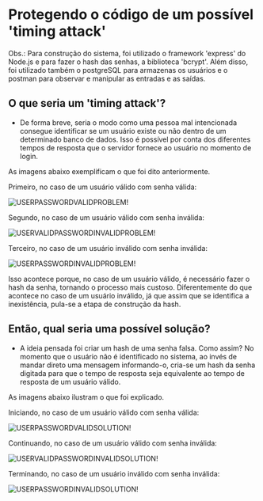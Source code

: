 # Protegendo o código de um possível 'timing attack'

Obs.: Para construção do sistema, foi utilizado o framework 'express' do Node.js e para fazer o hash das senhas, 
a biblioteca 'bcrypt'. Além disso, foi utilizado também o postgreSQL para armazenas os usuários e o postman para
observar e manipular as entradas e as saídas.

## O que seria um 'timing attack'?

- De forma breve, seria o modo como uma pessoa mal intencionada consegue identificar se um usuário existe ou não
dentro de um determinado banco de dados. Isso é possível por conta dos diferentes tempos de resposta que o servidor 
fornece ao usuário no momento de login.

As imagens abaixo exemplificam o que foi dito anteriormente.

Primeiro, no caso de um usuário válido com senha válida:

![USERPASSWORDVALIDPROBLEM!](https://user-images.githubusercontent.com/91624733/151889421-b07aa058-9df4-485e-bb5e-b1842ee60c6c.png)

Segundo, no caso de um usuário válido com senha inválida:

![USERVALIDPASSWORDINVALIDPROBLEM!](https://user-images.githubusercontent.com/91624733/151889570-e6066633-214d-482f-96d5-892133dfeb18.png)

Terceiro, no caso de um usuário inválido com senha inválida:

![USERPASSWORDINVALIDPROBLEM!](https://user-images.githubusercontent.com/91624733/151889684-7e81a0f1-0f93-40f1-b4ce-187562accdc5.png)

Isso acontece porque, no caso de um usuário válido, é necessário fazer o hash da senha, tornando o processo mais custoso.
Diferentemente do que acontece no caso de um usuário inválido, já que assim que se identifica a inexistência, pula-se a
etapa de construção da hash.

## Então, qual seria uma possível solução?

- A ideia pensada foi criar um hash de uma senha falsa. Como assim? No momento que o usuário não é identificado no sistema, ao invés de
mandar direto uma mensagem informando-o, cria-se um hash da senha digitada para que o tempo de resposta seja equivalente ao tempo de 
resposta de um usuário válido.

As imagens abaixo ilustram o que foi explicado.

Iniciando, no caso de um usuário válido com senha válida:

![USERPASSWORDVALIDSOLUTION!](https://user-images.githubusercontent.com/91624733/151889785-0aac6700-679c-44f8-9205-6e7d1ea3d532.png)

Continuando, no caso de um usuário válido com senha inválida:

![USERVALIDPASSWORDINVALIDSOLUTION!](https://user-images.githubusercontent.com/91624733/151889983-36bc9499-c8d7-4a14-8661-40ea1f3cddac.png)

Terminando, no caso de um usuário inválido com senha inválida:

![USERPASSWORDINVALIDSOLUTION!](https://user-images.githubusercontent.com/91624733/151890038-5160fb0e-3952-478c-8d56-7fd96181789e.png)